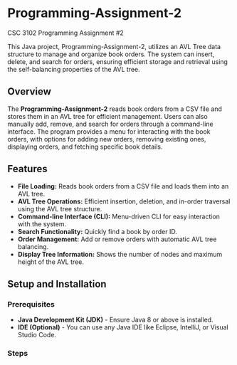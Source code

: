 # Programming-Assignment-2
CSC 3102 Programming Assignment #2

This Java project, Programming-Assignment-2, utilizes an AVL Tree data structure to manage and organize book orders. The system can insert, delete, and search for orders, ensuring efficient storage and retrieval using the self-balancing properties of the AVL tree.

## Overview

The **Programming-Assignment-2** reads book orders from a CSV file and stores them in an AVL tree for efficient management. Users can also manually add, remove, and search for orders through a command-line interface. The program provides a menu for interacting with the book orders, with options for adding new orders, removing existing ones, displaying orders, and fetching specific book details.

## Features

- **File Loading:** Reads book orders from a CSV file and loads them into an AVL tree.
- **AVL Tree Operations:** Efficient insertion, deletion, and in-order traversal using the AVL tree structure.
- **Command-line Interface (CLI):** Menu-driven CLI for easy interaction with the system.
- **Search Functionality:** Quickly find a book by order ID.
- **Order Management:** Add or remove orders with automatic AVL tree balancing.
- **Display Tree Information:** Shows the number of nodes and maximum height of the AVL tree.

## Setup and Installation

### Prerequisites
- **Java Development Kit (JDK)** - Ensure Java 8 or above is installed.
- **IDE (Optional)** - You can use any Java IDE like Eclipse, IntelliJ, or Visual Studio Code.

### Steps

